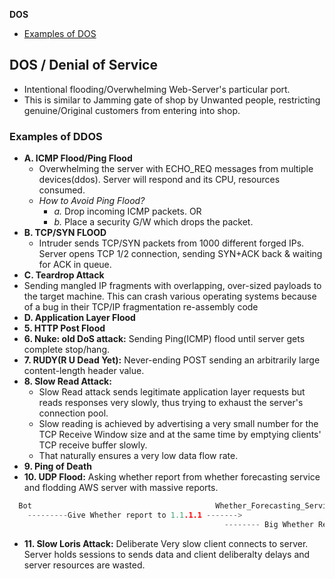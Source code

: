 **DOS**
- [Examples of DOS](#ex)

## DOS / Denial of Service
- Intentional flooding/Overwhelming Web-Server's particular port. 
- This is similar to Jamming gate of shop by Unwanted people, restricting genuine/Original customers from entering into shop. 

<a name=ex></a>
### Examples of DDOS
<a name=icmp></a>
- **A. ICMP Flood/Ping Flood**
  - Overwhelming the server with ECHO_REQ messages from multiple devices(ddos). Server will respond and its CPU, resources consumed.
  - *How to Avoid Ping Flood?* 
    - *a.* Drop incoming ICMP packets.  OR  
    - *b.* Place a security G/W which drops the packet.
- **B. TCP/SYN FLOOD**
  - Intruder sends TCP/SYN packets from 1000 different forged IPs. Server opens TCP 1/2 connection, sending SYN+ACK back & waiting for ACK in queue.
- **C. Teardrop Attack**
- Sending  mangled IP fragments with overlapping, over-sized payloads to the target machine. This can crash various operating systems because of a bug in their TCP/IP fragmentation re-assembly code
- **D. Application Layer Flood**     
- **5. HTTP Post Flood**        
- **6. Nuke: old DoS attack:** Sending Ping(ICMP) flood until server gets complete stop/hang.
- **7. RUDY(R U Dead Yet):** Never-ending POST sending an arbitrarily large content-length header value.
- **8. Slow Read Attack:** 
  - Slow Read attack sends legitimate application layer requests but reads responses very slowly, thus trying to exhaust the server's connection pool. 
  - Slow reading is achieved by advertising a very small number for the TCP Receive Window size and at the same time by emptying clients' TCP receive buffer slowly. 
  - That naturally ensures a very low data flow rate.
- **9. Ping of Death**
- **10. UDP Flood:** Asking whether report from whether forecasting service and flodding AWS server with massive reports.
```c
  Bot                                         Whether_Forecasting_Service
    ---------Give Whether report to 1.1.1.1 ------->
                                                -------- Big Whether Report ------> AWS_App_Server(1.1.1.1)
```
- **11. Slow Loris Attack:** Deliberate Very slow client connects to server. Server holds sessions to sends data and client deliberalty delays and server resources are wasted.
